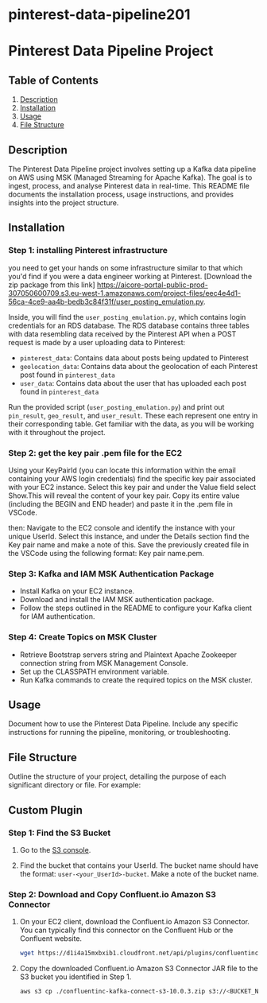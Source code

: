 # pinterest-data-pipeline201

# Pinterest Data Pipeline Project

## Table of Contents

1. [Description](#description)
2. [Installation](#installation)
3. [Usage](#usage)
4. [File Structure](#file-structure)

## Description

The Pinterest Data Pipeline project involves setting up a Kafka data pipeline on AWS using MSK (Managed Streaming for Apache Kafka). The goal is to ingest, process, and analyse Pinterest data in real-time. This README file documents the installation process, usage instructions, and provides insights into the project structure.

## Installation

### Step 1: installing Pinterest infrastructure

you need to get your hands on some infrastructure similar to that which you'd find if you were a data engineer working at Pinterest. [Download the zip package from this link] https://aicore-portal-public-prod-307050600709.s3.eu-west-1.amazonaws.com/project-files/eec4e4d1-56ca-4ce9-aa4b-bedb3c84f31f/user_posting_emulation.py.

Inside, you will find the `user_posting_emulation.py`, which contains login credentials for an RDS database. The RDS database contains three tables with data resembling data received by the Pinterest API when a POST request is made by a user uploading data to Pinterest:

- `pinterest_data`: Contains data about posts being updated to Pinterest
- `geolocation_data`: Contains data about the geolocation of each Pinterest post found in `pinterest_data`
- `user_data`: Contains data about the user that has uploaded each post found in `pinterest_data`

Run the provided script (`user_posting_emulation.py`) and print out `pin_result`, `geo_result`, and `user_result`. These each represent one entry in their corresponding table. Get familiar with the data, as you will be working with it throughout the project.


### Step 2: get the key pair .pem file for the EC2
 Using your KeyPairId (you can locate this information within the email containing your AWS login credentials) find the specific key pair associated with your EC2 instance. Select this key pair and under the Value field select Show.This will reveal the content of your key pair. Copy its entire value (including the BEGIN and END header) and paste it in the .pem file in VSCode.


then:
Navigate to the EC2 console and identify the instance with your unique UserId. Select this instance, and under the Details section find the Key pair name and make a note of this. Save the previously created file in the VSCode using the following format: Key pair name.pem.

### Step 3: Kafka and IAM MSK Authentication Package

- Install Kafka on your EC2 instance.
- Download and install the IAM MSK authentication package.
- Follow the steps outlined in the README to configure your Kafka client for IAM authentication.

### Step 4: Create Topics on MSK Cluster

- Retrieve Bootstrap servers string and Plaintext Apache Zookeeper connection string from MSK Management Console.
- Set up the CLASSPATH environment variable.
- Run Kafka commands to create the required topics on the MSK cluster.

## Usage

Document how to use the Pinterest Data Pipeline. Include any specific instructions for running the pipeline, monitoring, or troubleshooting.

## File Structure

Outline the structure of your project, detailing the purpose of each significant directory or file. For example:

## Custom Plugin

### Step 1: Find the S3 Bucket

1. Go to the [S3 console](https://s3.console.aws.amazon.com/).

2. Find the bucket that contains your UserId. The bucket name should have the format: `user-<your_UserId>-bucket`. Make a note of the bucket name.

### Step 2: Download and Copy Confluent.io Amazon S3 Connector

1. On your EC2 client, download the Confluent.io Amazon S3 Connector. You can typically find this connector on the Confluent Hub or the Confluent website.

   ```bash
   wget https://d1i4a15mxbxib1.cloudfront.net/api/plugins/confluentinc/kafka-connect-s3/versions/10.0.3/confluentinc-kafka-connect-s3-10.0.3.zip

2. Copy the downloaded Confluent.io Amazon S3 Connector JAR file to the S3 bucket you identified in Step 1.

    ```bash
    aws s3 cp ./confluentinc-kafka-connect-s3-10.0.3.zip s3://<BUCKET_NAME>/kafka-connect-s3/
